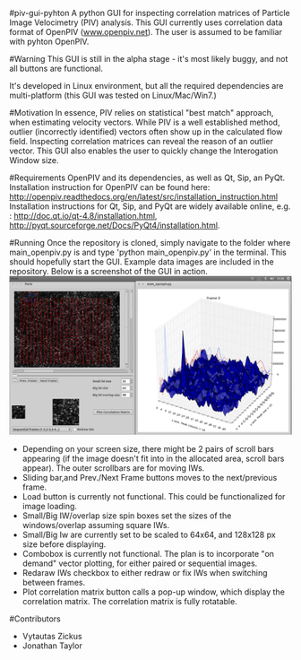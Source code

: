 #piv-gui-pyhton
A python GUI for inspecting correlation matrices of Particle Image Velocimetry (PIV) analysis. This GUI currently uses correlation data format of OpenPIV (www.openpiv.net). The user is assumed to be familiar with pyhton OpenPIV.

#Warning
This GUI is still in the alpha stage - it's most likely buggy, and not all buttons are functional.

It's developed in Linux environment, but all the required dependencies are multi-platform (this GUI was tested on Linux/Mac/Win7.)

#Motivation
In essence, PIV relies on statistical "best match" approach, when estimating velocity vectors. While PIV is a well established method, outlier (incorrectly identified) vectors often show up in the calculated flow field. Inspecting correlation matrices can reveal the reason of an outlier vector. This GUI also enables the user to quickly change the Interogation Window size.

#Requirements
OpenPIV and its dependencies, as well as Qt, Sip, an PyQt.
Installation instruction for OpenPIV can be found here: http://openpiv.readthedocs.org/en/latest/src/installation_instruction.html
Installation instructions for Qt, Sip, and PyQt are widely available online, e.g. : http://doc.qt.io/qt-4.8/installation.html, http://pyqt.sourceforge.net/Docs/PyQt4/installation.html.

#Running
Once the repository is cloned, simply navigate to the folder where main_openpiv.py is and type 'python main_openpiv.py' in the terminal. This should hopefully start the GUI. Example data images are included in the repository. Below is a screenshot of the GUI in action. 
![](./piv_gui.png)
- Depending on your screen size, there might be 2 pairs of scroll bars appearing (if the image doesn't fit into in the allocated area, scroll bars appear). The outer scrollbars are for moving IWs.
- Sliding bar,and Prev./Next Frame buttons moves to the next/previous frame.
- Load button is currently not functional. This could be functionalized for image loading.
- Small/Big IW/overlap size spin boxes set the sizes of the windows/overlap assuming square IWs.
- Small/Big Iw are currently set to be scaled to 64x64, and 128x128 px size before displaying.
- Combobox is currently not functional. The plan is to incorporate "on demand" vector plotting, for either paired or sequential images.
- Redaraw IWs checkbox to either redraw or fix IWs when switching between frames.
- Plot correlation matrix button calls a pop-up window, which display the correlation matrix. The correlation matrix is fully rotatable.



#Contributors

* Vytautas Zickus
* Jonathan Taylor






